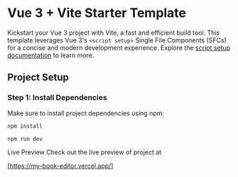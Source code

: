 # Vue 3 + Vite Starter Template

Kickstart your Vue 3 project with Vite, a fast and efficient build tool. This template leverages Vue 3's `<script setup>` Single File Components (SFCs) for a concise and modern development experience. Explore the [script setup documentation](https://v3.vuejs.org/api/sfc-script-setup.html#sfc-script-setup) to learn more.

## Project Setup

### Step 1: Install Dependencies

Make sure to install project dependencies using npm:

```bash
npm install

npm run dev

```

Live Preview
Check out the live preview of project at 

[https://my-book-editor.vercel.app/]
